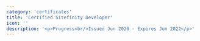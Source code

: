 ```yaml
---
category: 'certificates'
title: 'Certified Sitefinity Developer'
icon: ''
description: '<p>Progress<br/>Issued Jun 2020 · Expires Jun 2022</p>'
---
```

